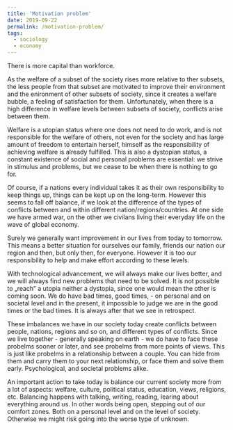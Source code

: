 ```yaml
---
title: 'Motivation problem'
date: 2019-09-22
permalink: /motivation-problem/
tags:
  - sociology
  - economy
---
```


There is more capital than workforce.


As the welfare of a subset of the society rises more relative to ther subsets, the less people from that subset are motivated to improve their environment and the enironment of other subsets of society, since it creates a welfare bubble, a feeling of satisfaction for them. Unfortunately, when there is a high difference in welfare levels between subsets of society, conflicts arise between them.


Welfare is a utopian status where one does not need to do work, and is not responsible for the welfare of others, not even for the society and has large amount of freedom to entertain herself, himself as the responsibility of achieving welfare is already fulfilled. This is also a dystopian status, a constant existence of social and personal problems are essential: we strive in stimulus and problems, but we cease to be when there is nothing to go for.


Of course, if a nations every individual takes it as their own responsibility to keep things up, things can be kept up on the long-term. However this seems to fall off balance, if we look at the difference of the types of conflicts between and within different nation/regions/countries. At one side we have armed war, on the other we civilans living their everyday life on the wave of global economy.

Surely we generally want improvement in our lives from today to tomorrow. This means a better situation for ourselves our family, friends our nation our region and then, but only then, for everyone. However it is too our responsibility to help and make effort according to these levels.


With technological advancement, we will always make our lives better, and we will always find new problems that need to be solved. It is not possible to „reach” a utopia neither a dystopia, since one would mean the other is coming soon. We do have bad times, good times, - on personal and on societal level and in the present, it impossible to judge we are in the good times or the bad times. It is always after that we see in retrospect.


These imbalances we have in our society today create conflicts between people, nations, regions and so on, and different types of conflicts. Since we live together - generally speaking on earth - we do have to face these probelms sooner or later, and see probelms from more points of views. This is just like probelms in a relationship between a couple. You can hide from them and carry them to your next relationship, or face them and solve them early. Psychological, and societal problems alike.


An important action to take today is balance our current society more from a lot of aspects: welfare, culture, political status, education, views, religions, etc. Balancing happens with talking, writing, reading, learing about everything around us. In other words being open, stepping out of our comfort zones. Both on a personal level and on the level of society. Otherwise we might risk going into the worse type of unknown.
